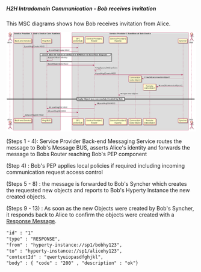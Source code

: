 ##### H2H Intradomain Communication - Bob receives invitation

This MSC diagrams shows how Bob receives invitation from Alice.

<!--
@startuml "h2h-intra-comm-2-bob-receives-invitation.png"

autonumber


!define SHOW_Runtime1B
!define SHOW_SP1SandboxAtRuntime1B
!define SHOW_Protostub1AtRuntime1B
!define SHOW_ServiceProvider1HypertyAtRuntime1B
!define SHOW_ServiceProvider1RouterAtRuntime1B
!define SHOW_CommObjectAtRuntime1B
!define SHOW_RemoteObjectAtRuntime1B
!define SHOW_Syncher1AtRuntime1B

!define SHOW_CoreRuntime1B
!define SHOW_MsgBUSAtRuntime1B

!define SHOW_SP1

!define SHOW_Bob

!include ../runtime_objects.plantuml


Proto1@1B <- SP1 : postMsg(Create MSG)

BUS@1B <- Proto1@1B : postMsg(Create MSG)

group assert Alice ID Token as defined in IDM/User Id Assertion diagram

    BUS@1B -> BUS@1B : assert Alice's identity

end group

Router1@1B <- BUS@1B : postMsg(Create MSG)

Router1@1B -> Router1@1B : Apply Local Bob policies

Sync1@1B <- Router1@1B : postMsg(Create MSG)

create CommObj@1B

Sync1@1B ->  CommObj@1B : new(AliceConnectionObject)

create RemObj@1B

Sync1@1B ->  RemObj@1B : new(AliceRemoteObjects)

SP1H@1B <- Sync1@1B : report new objects

== Reply Object was successfuly Created by Bob ==

Sync1@1B -> Router1@1B : postMsg(OK MSG)

Router1@1B -> BUS@1B : postMsg(OK MSG)

BUS@1B -> Proto1@1B : postMsg(OK MSG)

Proto1@1B -> SP1 : postMsg(OK MSG)


@enduml
-->

![Figure @runtime-h2h-intra-comm-2-bob-receives-invitation: Bob receives invitation](h2h-intra-comm-2-bob-receives-invitation.png)

(Steps 1 - 4): Service Provider Back-end Messaging Service routes the message to Bob's Message BUS, asserts Alice's identity and forwards the message to Bobs Router reaching Bob's PEP component

(Step 4) : Bob's PEP applies local policies if required including incoming communication request access control

(Steps 5 - 8) : the message is forwarded to Bob's Syncher which creates the requested new objects and reports to Bob's Hyperty Instance the new created objects.

(Steps 9 - 13) : As soon as the new Objects were created by Bob's Syncher, it responds back to Alice to confirm the objects were created with a [Response Message](https://github.com/reTHINK-project/architecture/tree/master/docs/datamodel/message#responsemessagebody).

```
"id" : "1"
"type" : "RESPONSE",
"from" : "hyperty-instance://sp1/bobhy123",
"to" : "hyperty-instance://sp1/alicehy123",
"contextId" : "qwertyuiopasdfghjkl",
"body" : { "code" : "200" , "description" : "ok"}
```
